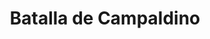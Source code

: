 ﻿---
title: "Batalla de Campaldino"
permalink: periodes_921.html
layout: periode
dataInici: 1289-06-11
sidebar: periodes
pares:
  - id: 219
    title: "Güelfos y Gibelinos"
    dataInici: "(1125)"
    dataFi: "(1320)"

fills:
jocsPrincipals:
jocsEscenaris:
jocsEpoca:
  - title: "Guelphs and Ghibellines"
    bggId: 34098
    escenari: "Campaldino"
    dataInici: 
    dataFi: 

jocsEpocaEscenaris:
---
